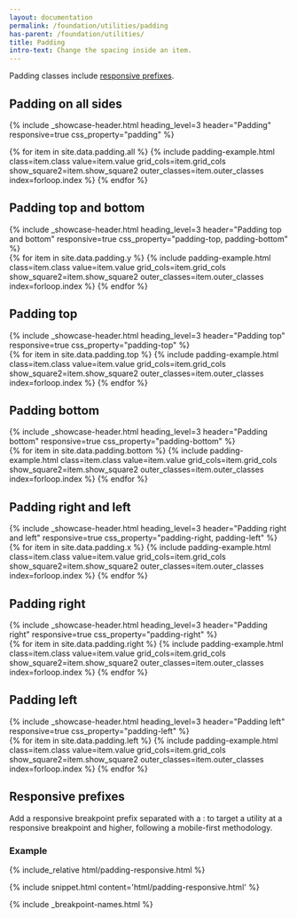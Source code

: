 ```yaml
---
layout: documentation
permalink: /foundation/utilities/padding
has-parent: /foundation/utilities/
title: Padding
intro-text: Change the spacing inside an item.
---
```


Padding classes include [responsive prefixes](#responsive-prefixes).

## Padding on all sides

<div class="site-showcase">

  {%
    include _showcase-header.html
    heading_level=3
    header="Padding"
    responsive=true
    css_property="padding"
  %}

  <div class="vads-grid-row">
    {% for item in site.data.padding.all %}
      {% include padding-example.html
        class=item.class
        value=item.value
        grid_cols=item.grid_cols
        show_square2=item.show_square2
        outer_classes=item.outer_classes
        index=forloop.index
      %}
    {% endfor %}
    </div>
  </div>

## Padding top and bottom
<div class="site-showcase">
  {%
    include _showcase-header.html
    heading_level=3
    header="Padding top and bottom"
    responsive=true
    css_property="padding-top, padding-bottom"
  %}
  <div class="vads-grid-row">
    {% for item in site.data.padding.y %}
      {% include padding-example.html
        class=item.class
        value=item.value
        grid_cols=item.grid_cols
        show_square2=item.show_square2
        outer_classes=item.outer_classes
        index=forloop.index
      %}
    {% endfor %}
  </div>
</div>

## Padding top
<div class="site-showcase">
  {%
    include _showcase-header.html
    heading_level=3
    header="Padding top"
    responsive=true
    css_property="padding-top"
  %}
  <div class="vads-grid-row">
    {% for item in site.data.padding.top %}
      {% include padding-example.html
        class=item.class
        value=item.value
        grid_cols=item.grid_cols
        show_square2=item.show_square2
        outer_classes=item.outer_classes
        index=forloop.index
      %}
    {% endfor %}
  </div>
</div>

## Padding bottom
<div class="site-showcase">
  {%
    include _showcase-header.html
    heading_level=3
    header="Padding bottom"
    responsive=true
    css_property="padding-bottom"
  %}
  <div class="vads-grid-row">
    {% for item in site.data.padding.bottom %}
      {% include padding-example.html
        class=item.class
        value=item.value
        grid_cols=item.grid_cols
        show_square2=item.show_square2
        outer_classes=item.outer_classes
        index=forloop.index
      %}
    {% endfor %}
  </div>
</div>

## Padding right and left
<div class="site-showcase">
  {%
    include _showcase-header.html
    heading_level=3
    header="Padding right and left"
    responsive=true
    css_property="padding-right, padding-left"
  %}
  <div class="vads-grid-row">
    {% for item in site.data.padding.x %}
      {% include padding-example.html
        class=item.class
        value=item.value
        grid_cols=item.grid_cols
        show_square2=item.show_square2
        outer_classes=item.outer_classes
        index=forloop.index
      %}
    {% endfor %}
  </div>
</div>

## Padding right
<div class="site-showcase">
  {%
    include _showcase-header.html
    heading_level=3
    header="Padding right"
    responsive=true
    css_property="padding-right"
  %}
  <div class="vads-grid-row">
    {% for item in site.data.padding.right %}
      {% include padding-example.html
        class=item.class
        value=item.value
        grid_cols=item.grid_cols
        show_square2=item.show_square2
        outer_classes=item.outer_classes
        index=forloop.index
      %}
    {% endfor %}
  </div>
</div>

## Padding left
<div class="site-showcase">
  {%
    include _showcase-header.html
    heading_level=3
    header="Padding left"
    responsive=true
    css_property="padding-left"
  %}
  <div class="vads-grid-row">
    {% for item in site.data.padding.left %}
      {% include padding-example.html
        class=item.class
        value=item.value
        grid_cols=item.grid_cols
        show_square2=item.show_square2
        outer_classes=item.outer_classes
        index=forloop.index
      %}
    {% endfor %}
  </div>
</div>


## Responsive prefixes

Add a responsive breakpoint prefix separated with a : to target a utility at a responsive breakpoint and higher, following a mobile-first methodology.

### Example

<div class="site-showcase">
{% include_relative html/padding-responsive.html %}
</div>

{% include snippet.html content='html/padding-responsive.html' %}

{% include _breakpoint-names.html %}